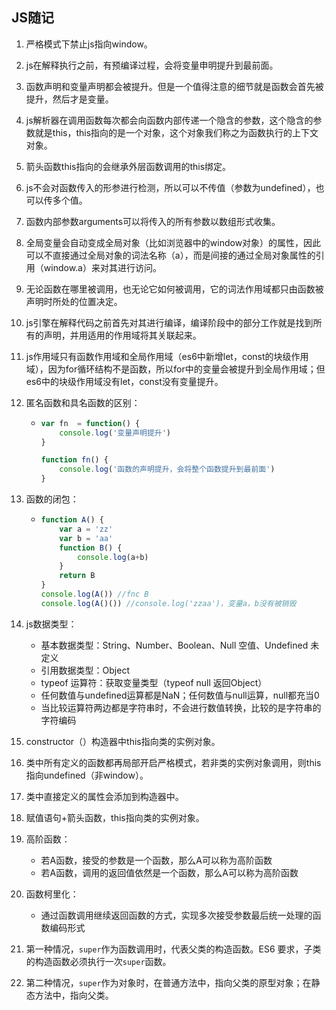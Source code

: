 ## JS随记

1. 严格模式下禁止js指向window。

2. js在解释执行之前，有预编译过程，会将变量申明提升到最前面。

3. 函数声明和变量声明都会被提升。但是一个值得注意的细节就是函数会首先被提升，然后才是变量。

3. js解析器在调用函数每次都会向函数内部传递一个隐含的参数，这个隐含的参数就是this，this指向的是一个对象，这个对象我们称之为函数执行的上下文对象。

3. 箭头函数this指向的会继承外层函数调用的this绑定。

3. js不会对函数传入的形参进行检测，所以可以不传值（参数为undefined），也可以传多个值。

4. 函数内部参数arguments可以将传入的所有参数以数组形式收集。

4. 全局变量会自动变成全局对象（比如浏览器中的window对象）的属性，因此可以不直接通过全局对象的词法名称（a），而是间接的通过全局对象属性的引用（window.a）来对其进行访问。

4. 无论函数在哪里被调用，也无论它如何被调用，它的词法作用域都只由函数被声明时所处的位置决定。

4. js引擎在解释代码之前首先对其进行编译，编译阶段中的部分工作就是找到所有的声明，并用适用的作用域将其关联起来。

4. js作用域只有函数作用域和全局作用域（es6中新增let，const的块级作用域），因为for循环结构不是函数，所以for中的变量会被提升到全局作用域；但es6中的块级作用域没有let，const没有变量提升。

5. 匿名函数和具名函数的区别：

   * ```js
     var fn  = function() {
         console.log('变量声明提升')
     }
     
     function fn() {
         console.log('函数的声明提升，会将整个函数提升到最前面')
     }
     ```

6. 函数的闭包：

   * ```js
     function A() {
         var a = 'zz'
         var b = 'aa'
         function B() {
             console.log(a+b)
         }
         return B
     }
     console.log(A()) //fnc B
     console.log(A()()) //console.log('zzaa')，变量a，b没有被销毁
     ```

3. js数据类型：
   * 基本数据类型：String、Number、Boolean、Null 空值、Undefined 未定义
   * 引用数据类型：Object
   * typeof 运算符：获取变量类型（typeof null 返回Object）
   * 任何数值与undefined运算都是NaN；任何数值与null运算，null都充当0
   * 当比较运算符两边都是字符串时，不会进行数值转换，比较的是字符串的字符编码
   
8. constructor（）构造器中this指向类的实例对象。

9. 类中所有定义的函数都再局部开启严格模式，若非类的实例对象调用，则this指向undefined（非window）。

10. 类中直接定义的属性会添加到构造器中。

11. 赋值语句+箭头函数，this指向类的实例对象。

6. 高阶函数：
   * 若A函数，接受的参数是一个函数，那么A可以称为高阶函数
   * 若A函数，调用的返回值依然是一个函数，那么A可以称为高阶函数
   
7. 函数柯里化：
   * 通过函数调用继续返回函数的方式，实现多次接受参数最后统一处理的函数编码形式	
   
14. 第一种情况，`super`作为函数调用时，代表父类的构造函数。ES6 要求，子类的构造函数必须执行一次`super`函数。

11. 第二种情况，`super`作为对象时，在普通方法中，指向父类的原型对象；在静态方法中，指向父类。


